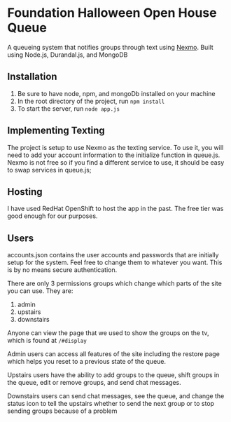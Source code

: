 # Foundation Halloween Open House Queue

A queueing system that notifies groups through text using [Nexmo](https://www.nexmo.com/).
Built using Node.js, Durandal.js, and MongoDB

## Installation

1. Be sure to have node, npm, and mongoDb installed on your machine
2. In the root directory of the project, run `npm install`
3. To start the server, run `node app.js`

## Implementing Texting
The project is setup to use Nexmo as the texting service. To use it, you will need to add your account information
to the initialize function in queue.js. Nexmo is not free so if you find a different service to use, it should be easy to
swap services in queue.js;

## Hosting
I have used RedHat OpenShift to host the app in the past. The free tier was good enough for our purposes.

## Users
accounts.json contains the user accounts and passwords that are initially setup for the system. Feel free to change them to whatever you want. 
This is by no means secure authentication.

There are only 3 permissions groups which change which parts of the site you can use. They are:
1. admin
2. upstairs
3. downstairs

Anyone can view the page that we used to show the groups on the tv, which is found at `/#display`

Admin users can access all features of the site including the restore page which helps you reset to a previous
state of the queue.

Upstairs users have the ability to add groups to the queue, shift groups in the queue, edit or remove groups, and send chat messages.

Downstairs users can send chat messages, see the queue, and change the status icon to tell the upstairs whether to send the next group or to stop sending groups because of a problem 
